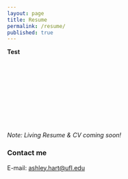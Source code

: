 ```yaml
---
layout: page
title: Resume
permalink: /resume/
published: true
---
```


**Test**

<!--
<object data="ashley-hart.github.io/assets/pdf/Resume_Website_Ver.pdf" type="application/pdf" width="750px" height="750px">
    <embed src="ashley-hart.github.io/assets/pdf/Resume_Website_Ver.pdf" type="application/pdf">
        <p>This browser does not support PDFs. Please download the PDF to view it: 
          <a href="ashley-hart.github.io/assets/pdf/Resume_Website_Ver.pdf">Download PDF</a>
  		</p>
</object>
-->

<object data="http://ashley-hart.github.io\assets\pdf\Resume_Website_Ver.pdf" type="application\pdf" width="700px" height="700px">
    <embed src="http://ashley-hart.github.io\assets\pdf\Resume_Website_Ver.pdf">
</object>

*Note: Living Resume & CV coming soon!*

### Contact me

E-mail: [ashley.hart@ufl.edu](mailto:ashley.hart@ufl.edu)
